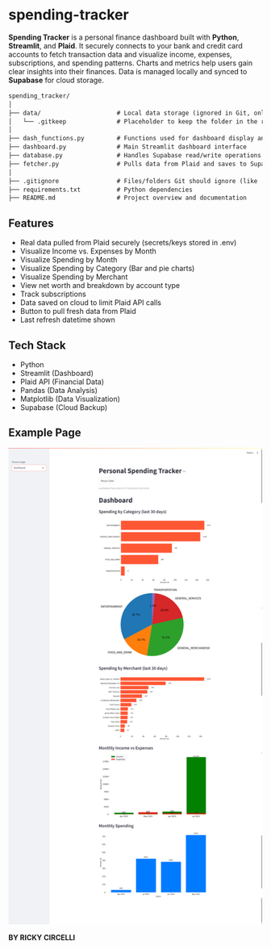 # spending-tracker
**Spending Tracker** is a personal finance dashboard built with **Python**, **Streamlit**, and **Plaid**. It securely connects to your bank and credit card accounts to fetch transaction data and visualize income, expenses, subscriptions, and spending patterns. Charts and metrics help users gain clear insights into their finances. Data is managed locally and synced to **Supabase** for cloud storage.

```txt
spending_tracker/
│
├── data/                     # Local data storage (ignored in Git, only .gitkeep tracked)
│   └── .gitkeep              # Placeholder to keep the folder in the repo
│
├── dash_functions.py         # Functions used for dashboard display and logic
├── dashboard.py              # Main Streamlit dashboard interface
├── database.py               # Handles Supabase read/write operations
├── fetcher.py                # Pulls data from Plaid and saves to Supabase
│
├── .gitignore                # Files/folders Git should ignore (like .env, venv/, etc.)
├── requirements.txt          # Python dependencies
├── README.md                 # Project overview and documentation
```

## Features
- Real data pulled from Plaid securely (secrets/keys stored in .env)
- Visualize Income vs. Expenses by Month
- Visualize Spending by Month
- Visualize Spending by Category (Bar and pie charts)
- Visualize Spending by Merchant 
- View net worth and breakdown by account type
- Track subscriptions
- Data saved on cloud to limit Plaid API calls
- Button to pull fresh data from Plaid
- Last refresh datetime shown

## Tech Stack
- Python
- Streamlit (Dashboard)
- Plaid API (Financial Data)
- Pandas (Data Analysis)
- Matplotlib (Data Visualization)
- Supabase (Cloud Backup)

## Example Page
![example image of dashbaord](image.png)

**BY RICKY CIRCELLI**
